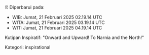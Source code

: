 ⏰ Diperbarui pada:
- WIB: Jumat, 21 Februari 2025 02.19.14 UTC
- WITA: Jumat, 21 Februari 2025 03.19.14 UTC
- WIT: Jumat, 21 Februari 2025 04.19.14 UTC

Kutipan Inspiratif:
"Onward and Upward!  To Narnia and the North!"


Kategori: inspirational

